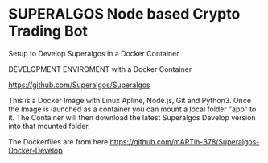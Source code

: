 # SUPERALGOS Node based Crypto Trading Bot
Setup to Develop Superalgos in a Docker Container

DEVELOPMENT ENVIROMENT with a Docker Container

https://github.com/Superalgos/Superalgos

This is a Docker Image with Linux Apline, Node.js, Git and Python3. Once the Image is launched as a container you can mount a local folder "app" to it. The Container will then download the latest Superalgos Develop version into that mounted folder.

The Dockerfiles are from here https://github.com/mARTin-B78/Superalgos-Docker-Develop

